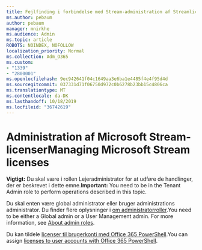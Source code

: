 ```yaml
---
title: Fejlfinding i forbindelse med Stream-administration af Streamlicenser
ms.author: pebaum
author: pebaum
manager: mnirkhe
ms.audience: Admin
ms.topic: article
ROBOTS: NOINDEX, NOFOLLOW
localization_priority: Normal
ms.collection: Adm_O365
ms.custom:
- "1339"
- "2800001"
ms.openlocfilehash: 9ec942641f04c1649aa3e6ba1e4485f4e4f95d4d
ms.sourcegitcommit: 037331d71f06750d972c0b6278b23bb15c4806ca
ms.translationtype: MT
ms.contentlocale: da-DK
ms.lasthandoff: 10/18/2019
ms.locfileid: "36742619"
---
```

# <a name="managing-microsoft-stream-licenses"></a><span data-ttu-id="11aab-102">Administration af Microsoft Stream-licenser</span><span class="sxs-lookup"><span data-stu-id="11aab-102">Managing Microsoft Stream licenses</span></span>

<span data-ttu-id="11aab-103">**Vigtigt:** Du skal være i rollen Lejeradministrator for at udføre de handlinger, der er beskrevet i dette emne.</span><span class="sxs-lookup"><span data-stu-id="11aab-103">**Important:** You need to be in the Tenant Admin role to perform operations described in this topic.</span></span>

<span data-ttu-id="11aab-104">Du skal enten være global administrator eller bruger administrations administrator. Du finder flere oplysninger i [om administratorroller](https://docs.microsoft.com/office365/admin/add-users/about-admin-roles).</span><span class="sxs-lookup"><span data-stu-id="11aab-104">You need to be either a Global admin or a User Management admin. For more information, see [About admin roles](https://docs.microsoft.com/office365/admin/add-users/about-admin-roles).</span></span>

<span data-ttu-id="11aab-105">Du kan tildele [licenser til brugerkonti med Office 365 PowerShell](https://go.microsoft.com/fwlink/p/?linkid=850410).</span><span class="sxs-lookup"><span data-stu-id="11aab-105">You can assign [licenses to user accounts with Office 365 PowerShell](https://go.microsoft.com/fwlink/p/?linkid=850410).</span></span>
